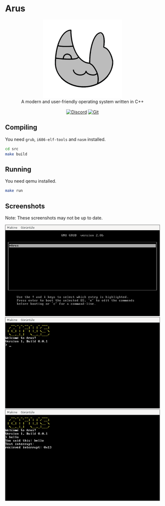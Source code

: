 # Arus
<p align="center">
<img src="assets/arus_logo.png" width="256px"/><br/>
A modern and user-friendly operating system written in C++<br/><br/>
<a href="https://discord.gg/t3T9NkHWsW"><img src="https://img.shields.io/badge/Discord-%237289DA.svg?style=for-the-badge&logo=discord&logoColor=white" alt="Discord"/></a>
<a href="https://github.com/ardatdev/arus"><img src="https://img.shields.io/badge/git-%23F05033.svg?style=for-the-badge&logo=git&logoColor=white" alt="Git"/></a>
</p>

## Compiling
You need `grub`, `i686-elf-tools` and `nasm` installed.
```sh
cd src
make build
```

## Running
You need qemu installed.
```sh
make run
```

## Screenshots
Note: These screenshots may not be up to date.

![image](assets/arus_screenshot1.png)
![image](assets/arus_screenshot2.png)
![image](assets/arus_screenshot3.png)
